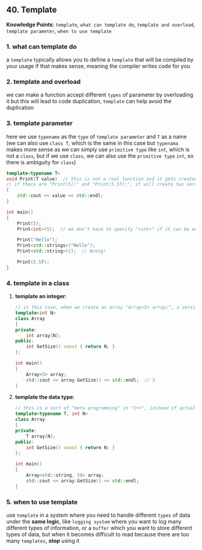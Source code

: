 ## 40. Template

**Knowledge Points**: `template`, `what can template do`, `template and overload`, `template parameter`, `when to use template`

### 1. what can template do

a `template` typically allows you to define a `template` that will be compiled by your usage if that makes sense, meaning the compiler writes code for you

### 2. template and overload

we can make a function accept different `types` of parameter by overloading it but this will lead to code duplication, `template` can help avoid the duplication

### 3. template parameter

here we use `typename` as the `type` of `template parameter` and `T` as a name (we can also use `class T`, which is the same in this case but `typenama` makes more sense as we can simply use `primitive type` like `int`, which is not a `class`, but if we use `class`, we can also use the `primitive type` `int`, so there is ambiguity for `class`)

```c++
template<typename T>
void Print(T value)  // this is not a real function and it gets created when we actually call it and when we call it, based on how we call it with what types, it actually gets created and compiled as the source code
// if there are "Print(5);" and "Print(5.5f);", it will create two versions of this function: "void Print(int value)" and "void Print(float value)"
{
	std::cout << value << std::endl;
}

int main()
{
    Print(5);
    Print<int>(5);  // we don't have to specify "<int>" if it can be worked out based on the parameter "5"

    Print("Hello");
    Print<std::strings>("Hello");
    Print<std::string>(1);  // Wrong!

    Print(5.5f);
}
```

### 4. template in a class

1. **template an integer**: 

    ```c++
    // in this case, when we create an array "Array<5> array;", a version of the "Array" class gets created which replaces "N" with 5
    template<int N>
    class Array
    {
    private:
    	int array[N];
    public:
    	int GetSize() const { return N; }
    };
    
    int main()
    {
        Array<5> array;
        std::cout << array.GetSize() << std::endl;  // 5
    }
    ```

2. **template the data type**: 

    ```c++
    // this is a sort of "meta programming" in "C++", instead of actually programming what our code does at runtime, we are kind of programming what the compiler will actually do during the compile time
    template<typename T, int N>
    class Array
    {
    private:
    	T array[N];
    public:
    	int GetSize() const { return N; }
    };
    
    int main()
    {
        Array<std::string, 50> array;
        std::cout << array.GetSize() << std::endl;
    }
    ```

### 5. when to use template

use `template` in a system where you need to handle different `types` of data under the **same logic**, like `logging system` where you want to log many different types of information, or a `buffer` which you want to store different types of data, but when it becomes difficult to read because there are too many `templates`, **stop** using it